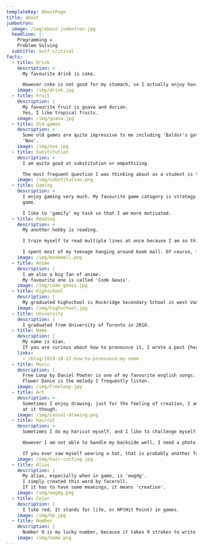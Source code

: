 ```yaml
---
templateKey: AboutPage
title: about
jumbotron:
  image: /img/about-jumbotron.jpg
  headline: |-
    Programming =
    Problem Solving
  subtitle: Self-critical
facts:
  - title: Drink
    description: >
      My favourite drink is coke.

      However coke is not good for my stomach, so I actually enjoy having sport drink for the reason that thinking is quite energy consuming.
    image: /img/drink.jpg
  - title: Fruit
    description: |
      My favourite fruit is guava and durian. 
      Yes, I like tropical fruits.
    image: /img/guava.jpg
  - title: Old games
    description: >
      Some old games are quite impressive to me including 'Baldur's gate' and
      'Nox'.
    image: /img/nox.jpg
  - title: Substitution
    description: >
      I am quite good at substitution or empathizing. 

      The most frequent question I was thinking about as a student is that if I was the professor, what questions would I give at next exam.
    image: /img/substitution.png
  - title: Gaming
    description: >
      I enjoy gaming very much. My favourite game catogory is strategy or card
      game. 

      I like to 'gamify' my task so that I am more motivated.
  - title: Reading
    description: >
      My another hobby is reading. 

      I train myself to read multiple lines at once because I am so thirsty for the new line when I read, espically if I found a good story, like the story of Sherlock Holmes. 

      I spent most of my teenage hanging around book mall. Of course, for the free air conditioning.
    image: /img/bookmall.png
  - title: Anime
    description: |
      I am also a big fan of anime. 
      My favourite one is called 'Code Geass'.
    image: /img/code-geass.jpg
  - title: Highschool
    description: |
      My graduated highschool is Rockridge Secondary School in west Vancouver.
    image: /img/highschool.jpg
  - title: University
    description: |
      I graduated from University of Toronto in 2018.
  - title: Name
    description: |
      My name is Xian.
      If you are curious about how to pronounce it, I wrote a post {here}.
    links:
      - /blog/2019-10-22-how-to-pronounce-my-name
  - title: Music
    description: |
      Free Loop by Daniel Powter is one of my favourite english songs.
      Flower Dance is the melody I frequently listen.
    image: /img/freeloop.jpg
  - title: Art
    description: >
      Sometimes I enjoy drawing, just for the feeling of creation, I am not good
      at it though.
    image: /img/casual-drawing.png
  - title: Haircut
    description: >
      Sometimes I do my haricut myself, and I like to challenge myself.

      However I am not able to handle my backside well, I need a photo to assist me.

      If you ever saw myself wearing a hat, that is probably another failure on my way becoming a legendary barber.
    image: /img/hair-cutting.jpg
  - title: Alias
    description: |
      My alias, especially when in game, is 'ewgdg'.
      I simply created this word by faceroll.
      If it has to have some meanings, it means 'creation'.
    image: /img/ewgdg.png
  - title: Color
    description: |
      I like red. It stands for life, or HP(Hit Point) in games.
    image: /img/hp.jpg
  - title: Number
    description: |
      Number 9 is my lucky number, because it takes 9 strokes to write my name.
    image: /img/name.png
---
```

